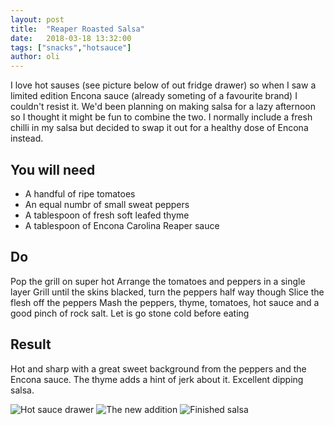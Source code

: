```yaml
---
layout: post
title:  "Reaper Roasted Salsa"
date:   2018-03-18 13:32:00
tags: ["snacks","hotsauce"] 
author: oli
---
```


I love hot sauses (see picture below of out fridge drawer) so when I saw a limited edition Encona sauce (already someting of a favourite brand) I couldn't resist it.  We'd been planning on making salsa for a lazy afternoon so I thought it might be fun to combine the two.  I normally include a fresh chilli in my salsa but decided to swap it out for a healthy dose of Encona instead.

## You will need

* A handful of ripe tomatoes
* An equal numbr of small sweat peppers
* A tablespoon of fresh soft leafed thyme
* A tablespoon of Encona Carolina Reaper sauce

## Do

Pop the grill on super hot
Arrange the tomatoes and peppers in a single layer
Grill until the skins blacked, turn the peppers half way though
Slice the flesh off the peppers
Mash the peppers, thyme, tomatoes, hot sauce and a good pinch of rock salt. 
Let is go stone cold before eating


## Result

Hot and sharp with a great sweet background from the peppers and the Encona sauce.  The thyme adds a hint of jerk about it.  Excellent dipping salsa.



![Hot sauce drawer](/images/blog/reaper-roasted-salsa/reaper-roasted-salsa_01.jpg)
![The new addition](/images/blog/reaper-roasted-salsa/reaper-roasted-salsa_02.jpg)
![Finished salsa](/images/blog/reaper-roasted-salsa/reaper-roasted-salsa_03.jpg)
